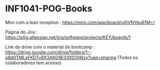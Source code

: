# INF1041-POG-Books

Miro com a lean inception : https://miro.com/app/board/uXjVNYeu61M=/

Página do Jira : https://p0g.atlassian.net/jira/software/projects/KEY/boards/1

Link do drive com o material do bootcamp : https://drive.google.com/drive/folders/1--o8d0TMLsFKDTv8X3AN29E03XG3jWzy?usp=sharing (Todos os colaboradores tem acesso)
